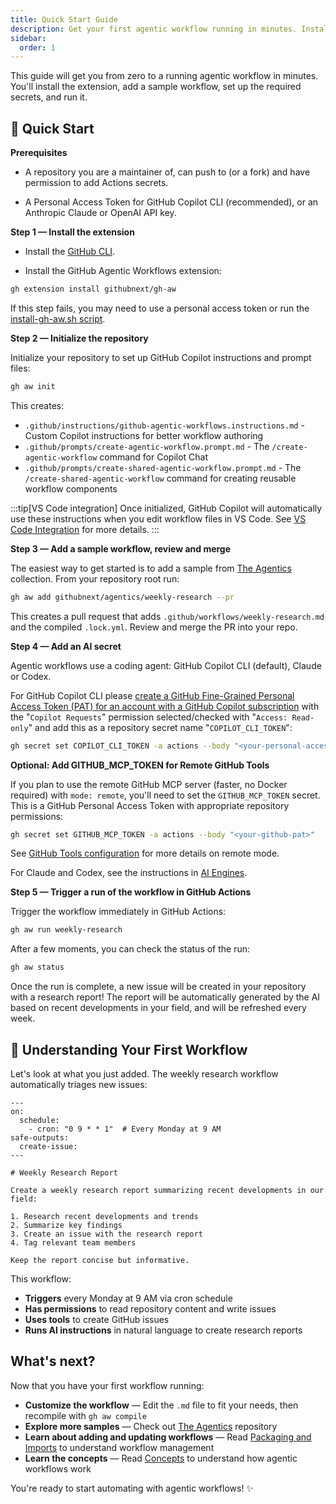 ```yaml
---
title: Quick Start Guide
description: Get your first agentic workflow running in minutes. Install the extension, add a sample workflow, set up secrets, and run your first AI-powered automation.
sidebar:
  order: 1
---
```


This guide will get you from zero to a running agentic workflow in minutes. You'll install the extension, add a sample workflow, set up the required secrets, and run it.

## 🚀 Quick Start

**Prerequisites**

- A repository you are a maintainer of, can push to (or a fork) and have permission to add Actions secrets.

- A Personal Access Token for GitHub Copilot CLI (recommended), or an Anthropic Claude or OpenAI API key. 

**Step 1 — Install the extension**

- Install the [GitHub CLI](https://cli.github.com/).

- Install the GitHub Agentic Workflows extension:

```bash wrap
gh extension install githubnext/gh-aw
```

If this step fails, you may need to use a personal access token or run the [install-gh-aw.sh script](https://raw.githubusercontent.com/githubnext/gh-aw/refs/heads/main/install-gh-aw.sh).

**Step 2 — Initialize the repository**

Initialize your repository to set up GitHub Copilot instructions and prompt files:

```bash wrap
gh aw init
```

This creates:
- `.github/instructions/github-agentic-workflows.instructions.md` - Custom Copilot instructions for better workflow authoring
- `.github/prompts/create-agentic-workflow.prompt.md` - The `/create-agentic-workflow` command for Copilot Chat
- `.github/prompts/create-shared-agentic-workflow.prompt.md` - The `/create-shared-agentic-workflow` command for creating reusable workflow components

:::tip[VS Code integration]
Once initialized, GitHub Copilot will automatically use these instructions when you edit workflow files in VS Code. See [VS Code Integration](/gh-aw/tools/vscode/) for more details.
:::

**Step 3 — Add a sample workflow, review and merge**

The easiest way to get started is to add a sample from [The Agentics](https://github.com/githubnext/agentics) collection. From your repository root run:

```bash wrap
gh aw add githubnext/agentics/weekly-research --pr
```

This creates a pull request that adds `.github/workflows/weekly-research.md` and the compiled `.lock.yml`. Review and merge the PR into your repo.

**Step 4 — Add an AI secret**

Agentic workflows use a coding agent: GitHub Copilot CLI (default), Claude or Codex.

For GitHub Copilot CLI please [create a GitHub Fine-Grained Personal Access Token (PAT) for an account with a GitHub Copilot subscription](https://github.com/settings/personal-access-tokens/new) with the "```Copilot Requests```" permission selected/checked with "```Access: Read-only```" and add this as a repository secret name "```COPILOT_CLI_TOKEN```":

```bash
gh secret set COPILOT_CLI_TOKEN -a actions --body "<your-personal-access-token>"
```

**Optional: Add GITHUB_MCP_TOKEN for Remote GitHub Tools**

If you plan to use the remote GitHub MCP server (faster, no Docker required) with `mode: remote`, you'll need to set the `GITHUB_MCP_TOKEN` secret. This is a GitHub Personal Access Token with appropriate repository permissions:

```bash
gh secret set GITHUB_MCP_TOKEN -a actions --body "<your-github-pat>"
```

See [GitHub Tools configuration](/gh-aw/reference/tools/#github-remote-mode) for more details on remote mode.

For Claude and Codex, see the instructions in [AI Engines](/gh-aw/reference/engines/).

**Step 5 — Trigger a run of the workflow in GitHub Actions**

Trigger the workflow immediately in GitHub Actions:

```bash wrap
gh aw run weekly-research
```

After a few moments, you can check the status of the run:

```bash wrap
gh aw status
```

Once the run is complete, a new issue will be created in your repository with a research report! The report will be automatically generated by the AI based on recent developments in your field, and will be refreshed every week.

## 📝 Understanding Your First Workflow

Let's look at what you just added. The weekly research workflow automatically triages new issues:

```aw wrap
---
on:
  schedule:
    - cron: "0 9 * * 1"  # Every Monday at 9 AM
safe-outputs:
  create-issue:
---

# Weekly Research Report

Create a weekly research report summarizing recent developments in our field:

1. Research recent developments and trends
2. Summarize key findings 
3. Create an issue with the research report
4. Tag relevant team members

Keep the report concise but informative.
```

This workflow:
- **Triggers** every Monday at 9 AM via cron schedule
- **Has permissions** to read repository content and write issues
- **Uses tools** to create GitHub issues
- **Runs AI instructions** in natural language to create research reports

## What's next?

Now that you have your first workflow running:

- **Customize the workflow** — Edit the `.md` file to fit your needs, then recompile with `gh aw compile`
- **Explore more samples** — Check out [The Agentics](https://github.com/githubnext/agentics) repository
- **Learn about adding and updating workflows** — Read [Packaging and Imports](/gh-aw/guides/packaging-imports/) to understand workflow management
- **Learn the concepts** — Read [Concepts](/gh-aw/start-here/concepts/) to understand how agentic workflows work

You're ready to start automating with agentic workflows! ✨
